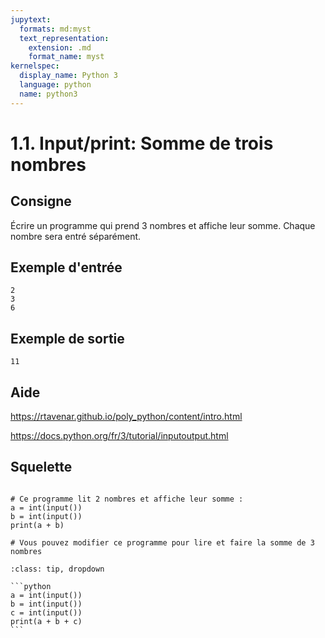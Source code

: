 ```yaml
---
jupytext:
  formats: md:myst
  text_representation:
    extension: .md
    format_name: myst
kernelspec:
  display_name: Python 3
  language: python
  name: python3
---
```


# 1.1. Input/print: Somme de trois nombres

## Consigne

Écrire un programme qui prend 3 nombres et affiche leur somme. Chaque nombre sera entré séparément.

## Exemple d'entrée

```
2
3
6
```

## Exemple de sortie

```
11
```

## Aide

https://rtavenar.github.io/poly_python/content/intro.html

https://docs.python.org/fr/3/tutorial/inputoutput.html

## Squelette

```{code-cell} ipython3

# Ce programme lit 2 nombres et affiche leur somme :
a = int(input())
b = int(input())
print(a + b)

# Vous pouvez modifier ce programme pour lire et faire la somme de 3 nombres
```

````{admonition} Cliquez ici pour voir la solution
:class: tip, dropdown

```python
a = int(input())
b = int(input())
c = int(input())
print(a + b + c)
```
````
